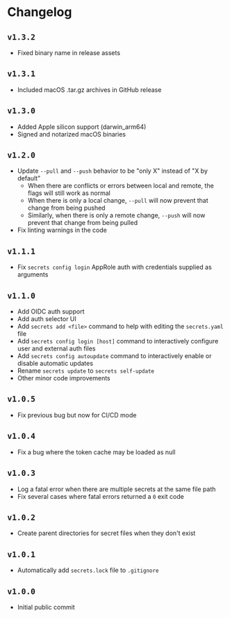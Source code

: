 # Changelog
## `v1.3.2`
* Fixed binary name in release assets

## `v1.3.1`
* Included macOS .tar.gz archives in GitHub release

## `v1.3.0`
* Added Apple silicon support (darwin_arm64)
* Signed and notarized macOS binaries

## `v1.2.0`
* Update `--pull` and `--push` behavior to be "only X" instead of "X by default"
    * When there are conflicts or errors between local and remote, the flags will still work as normal
    * When there is only a local change, `--pull` will now prevent that change from being pushed
    * Similarly, when there is only a remote change, `--push` will now prevent that change from being pulled
* Fix linting warnings in the code

## `v1.1.1`
* Fix `secrets config login` AppRole auth with credentials supplied as arguments

## `v1.1.0`
* Add OIDC auth support
* Add auth selector UI
* Add `secrets add <file>` command to help with editing the `secrets.yaml` file
* Add `secrets config login [host]` command to interactively configure user and external auth files
* Add `secrets config autoupdate` command to interactively enable or disable automatic updates
* Rename `secrets update` to `secrets self-update`
* Other minor code improvements

## `v1.0.5`
* Fix previous bug but now for CI/CD mode

## `v1.0.4`
* Fix a bug where the token cache may be loaded as null

## `v1.0.3`
* Log a fatal error when there are multiple secrets at the same file path
* Fix several cases where fatal errors returned a `0` exit code

## `v1.0.2`
* Create parent directories for secret files when they don't exist

## `v1.0.1`
* Automatically add `secrets.lock` file to `.gitignore`

## `v1.0.0`
* Initial public commit
